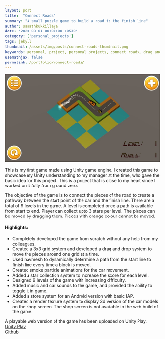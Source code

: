 ```yaml
---
layout: post
title:  "Connect Roads"
summary: "A small puzzle game to build a road to the finish line"
author: sanathkukkillaya
date: '2020-08-01 00:00:00 +0530'
category: ['personal_projects']
tags: jekyll
thumbnail: /assets/img/posts/connect-roads-thumbnail.png
keywords: personal, project, personal projects, connect roads, drag and drop, isometric grid, audio, settings
usemathjax: false
permalink: /portfolio/connect-roads/
---
```

<img
      class="card-img-top"
      src="/assets/img/posts/connect-roads-gameplay.jpg"
      alt="connect-roads-gameplay"
/>

This is my first game made using Unity game engine. I created this game to showcase my Unity understanding to my manager at the time, who gave the basic idea for this project. This is a project that is close to my heart since I worked on it fully from ground zero.

The objective of the game is to connect the pieces of the road to create a pathway between the start point of the car and the finish line. There are a total of 9 levels in the game. A level is completed once a path is available from start to end. Player can collect upto 3 stars per level. The pieces can be moved by dragging them. Pieces with orange colour cannot be moved.

#### Highlights:
- Completely developed the game from scratch without any help from my colleagues.
- Created a 3x3 grid system and developed a drag and drop system to move the pieces around one grid at a time.
- Used navmesh to dynamically determine a path from the start line to finish line every time a block is moved.
- Created smoke particle animations for the car movement.
- Added a star collection system to increase the score for each level.
- Designed 9 levels of the game with increasing difficulty.
- Added music and car sounds to the game, and provided the ability to toggle it in game.
- Added a store system for an Android version with basic IAP.
- Created a render texture system to display 3d version of the car models on the shop screen. The shop screen is not available in the web build of the game.

A playable web version of the game has been uploaded on Unity Play.  
[Unity Play](https://play.unity.com/mg/other/connect-roads)  
[Github](https://github.com/sanathkukkillaya/connect-roads)  